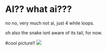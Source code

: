 # AI?? what ai???
no no, very much not ai, just 4 while loops.

oh also the snake isnt aware of its tail, for now.

#cool picture!!
![](https://cdn.discordapp.com/attachments/947092663914623016/956134192318652426/unknown.png)
